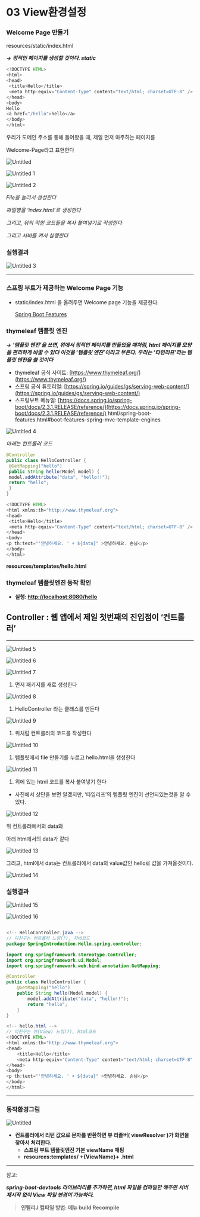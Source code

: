 # 03 View환경설정

### Welcome Page 만들기

resources/static/index.html

***→ 정적인 페이지를 생성할 것이다. static***

```java
<!DOCTYPE HTML>
<html>
<head>
 <title>Hello</title>
 <meta http-equiv="Content-Type" content="text/html; charset=UTF-8" />
</head>
<body>
Hello
<a href="/hello">hello</a>
</body>
</html>
```

우리가 도메인 주소를 통해 들어왔을 때, 제일 먼저 마주하는 페이지를

Welcome-Page라고 표현한다

![Untitled](https://user-images.githubusercontent.com/80089860/160245027-bc040899-58e8-4f36-a203-ddb36237614d.png)

![Untitled 1](https://user-images.githubusercontent.com/80089860/160245029-ce54816c-55bf-419e-84ae-c0a1bdfd3cf8.png)

![Untitled 2](https://user-images.githubusercontent.com/80089860/160245030-a83efed3-0c9e-4351-85de-a9ab0245b78c.png)

*File을 눌러서 생성한다*

*파일명을 ‘index.html’로 생성한다*

*그리고, 위의 적힌 코드들을 복사 붙여넣기로 작성한다*

*그리고 서버를 켜서 실행한다*

### 실행결과

![Untitled 3](https://user-images.githubusercontent.com/80089860/160245040-c3cea31b-7800-4978-b306-16962e980220.png)

---

### 스프링 부트가 제공하는 Welcome Page 기능

- static/index.html 을 올려두면 Welcome page 기능을 제공한다.
    
    [Spring Boot Features](https://docs.spring.io/spring-boot/docs/2.3.1.RELEASE/reference/html/spring-boot-features.html#boot-features-spring-mvc-welcome-page)
    

### thymeleaf 템플릿 엔진

***→ ‘템플릿 엔진’을 쓰면, 위에서 정적인 페이지를 만들었을 때처럼, html 페이지를 모양을 편리하게 바꿀 수 있다 이것을 ‘템플릿 엔진’이라고 부른다. 우리는 ‘타임리프’라는 템플릿 엔진을 쓸 것이다***

- thymeleaf 공식 사이트: [https://www.thymeleaf.org/](https://www.thymeleaf.org/)
- 스프링 공식 튜토리얼: [https://spring.io/guides/gs/serving-web-content/](https://spring.io/guides/gs/serving-web-content/)
- 스프링부트 메뉴얼: [https://docs.spring.io/spring-boot/docs/2.3.1.RELEASE/reference/](https://docs.spring.io/spring-boot/docs/2.3.1.RELEASE/reference/)
html/spring-boot-features.html#boot-features-spring-mvc-template-engines

![Untitled 4](https://user-images.githubusercontent.com/80089860/160245061-2071db83-79ad-4480-80fb-e905d24c6d3a.png)

*아래는 컨트롤러 코드*

```java
@Controller
public class HelloController {
 @GetMapping("hello")
 public String hello(Model model) {
 model.addAttribute("data", "hello!!");
 return "hello";
 }
}
```

```java
<!DOCTYPE HTML>
<html xmlns:th="http://www.thymeleaf.org">
<head>
 <title>Hello</title>
 <meta http-equiv="Content-Type" content="text/html; charset=UTF-8" />
</head>
<body>
<p th:text="'안녕하세요. ' + ${data}" >안녕하세요. 손님</p>
</body>
</html>
```

**resources/templates/hello.html**

### thymeleaf 템플릿엔진 동작 확인

- **실행: [http://localhost:8080/hello](http://localhost:8080/hello)**

## Controller : 웹 앱에서 제일 첫번째의 진입점이 ‘컨트롤러’

---

![Untitled 5](https://user-images.githubusercontent.com/80089860/160245073-ec966e90-ee65-4bb7-a50a-6cc77d0359b1.png)

![Untitled 6](https://user-images.githubusercontent.com/80089860/160245075-579bf86c-6c7b-487e-a3ee-fb7abbeccf38.png)

![Untitled 7](https://user-images.githubusercontent.com/80089860/160245077-d352d268-7a6a-4ba4-b4bb-5d783991133d.png)

1. 먼저 패키지를 새로 생성한다

![Untitled 8](https://user-images.githubusercontent.com/80089860/160245079-40301041-b64d-41f2-b596-352b07060bc0.png)

1. HelloController 라는 클래스를 만든다

![Untitled 9](https://user-images.githubusercontent.com/80089860/160245085-bebb2f18-b089-4d70-90a1-dc715d3ab8e0.png)

1. 위처럼 컨트롤러의 코드를 작성한다

![Untitled 10](https://user-images.githubusercontent.com/80089860/160245089-5295e6c4-ea87-496e-a2b2-2a30d1789b1b.png)

1. 템플릿에서 file 만들기를 누르고 hello.html을 생성한다

![Untitled 11](https://user-images.githubusercontent.com/80089860/160245099-708ef7f5-6ac6-4786-8055-c13bd1233a22.png)

1. 위에 있는 html 코드를 복사 붙여넣기 한다
- 사진에서 상단을 보면 알겠지만, ‘타임리프’의 템플릿 엔진이 선언되있는것을 알 수 있다.

![Untitled 12](https://user-images.githubusercontent.com/80089860/160245105-21fdb4dd-c3f6-470c-a1e6-3b612125a68d.png)

위 컨트롤러에서의 data와

아래 htm에서의 data가 같다

![Untitled 13](https://user-images.githubusercontent.com/80089860/160245109-1a333e55-d5b3-4dcb-b2cd-1dae5814424c.png)

그리고, html에서 data는 컨트롤러에서 data의 value값인 hello로 값을 가져올것이다.

![Untitled 14](https://user-images.githubusercontent.com/80089860/160245118-a85fae24-49fe-4ef9-943f-f2d661e1fb07.png)

### 실행결과

![Untitled 15](https://user-images.githubusercontent.com/80089860/160245127-9c3769d1-3f50-4058-9279-014e2e613938.png)

![Untitled 16](https://user-images.githubusercontent.com/80089860/160245130-991005f3-40b9-4fa3-aee4-8418b7c538f5.png)

```java

<!-- HelloController.java -->
// 이친구는 컨트롤러 느낌(?), 자바코드
package SpringIntroduction.Hello.spring.controller;

import org.springframework.stereotype.Controller;
import org.springframework.ui.Model;
import org.springframework.web.bind.annotation.GetMapping;

@Controller
public class HelloController {
    @GetMapping("hello")
    public String hello(Model model) {
        model.addAttribute("data", "hello!!");
        return "hello";
    }
}
```

```java
<!-- hello.html -->
// 이친구는 뷰(View) 느낌(?), html코드
<!DOCTYPE HTML>
<html xmlns:th="http://www.thymeleaf.org">
<head>
    <title>Hello</title>
    <meta http-equiv="Content-Type" content="text/html; charset=UTF-8" />
</head>
<body>
<p th:text="'안녕하세요. ' + ${data}" >안녕하세요. 손님</p>
</body>
</html>
```

---

### 동작환경그림

![Untitled](03%20View%E1%84%92%E1%85%AA%E1%86%AB%20b92d6/Untitled%2016.png)

- **컨트롤러에서 리턴 값으로 문자를 반환하면 뷰 리졸버( viewResolver )가 화면을 찾아서 처리한다.**
    - **스프링 부트 템플릿엔진 기본 viewName 매핑**
    - **resources:templates/ +{ViewName}+ .html**
    

---

참고: 

***spring-boot-devtools 라이브러리를 추가하면, html 파일을 컴파일만 해주면 서버 재시작 없이 View 파일 변경이 가능하다.***

> **인텔리J 컴파일 방법: 메뉴 build Recompile**
>
